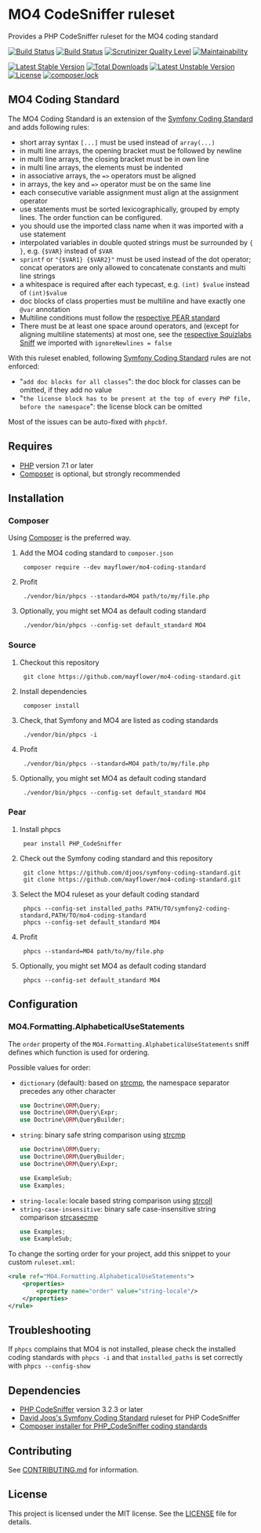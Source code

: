 # MO4 CodeSniffer ruleset
 
Provides a PHP CodeSniffer ruleset for the MO4 coding standard

[![Build Status](https://travis-ci.org/mayflower/mo4-coding-standard.svg?branch=master)](https://travis-ci.org/mayflower/mo4-coding-standard)
[![Build Status](https://codecov.io/gh/mayflower/mo4-coding-standard/branch/master/graph/badge.svg)](https://codecov.io/gh/mayflower/mo4-coding-standard/branch/master/)
[![Scrutinizer Quality Level](https://scrutinizer-ci.com/g/mayflower/mo4-coding-standard/badges/quality-score.png?b=master)](https://scrutinizer-ci.com/g/mayflower/mo4-coding-standard)
[![Maintainability](https://api.codeclimate.com/v1/badges/16114548a0315d993868/maintainability)](https://codeclimate.com/github/mayflower/mo4-coding-standard/maintainability)

[![Latest Stable Version](https://poser.pugx.org/mayflower/mo4-coding-standard/v/stable)](https://packagist.org/packages/mayflower/mo4-coding-standard)
[![Total Downloads](https://poser.pugx.org/mayflower/mo4-coding-standard/downloads)](https://packagist.org/packages/mayflower/mo4-coding-standard)
[![Latest Unstable Version](https://poser.pugx.org/mayflower/mo4-coding-standard/v/unstable)](https://packagist.org/packages/mayflower/mo4-coding-standard)
[![License](https://poser.pugx.org/mayflower/mo4-coding-standard/license)](https://packagist.org/packages/mayflower/mo4-coding-standard)
[![composer.lock](https://poser.pugx.org/mayflower/mo4-coding-standard/composerlock)](https://packagist.org/packages/mayflower/mo4-coding-standard)

## MO4 Coding Standard

The MO4 Coding Standard is an extension of the [Symfony Coding Standard](http://symfony.com/doc/current/contributing/code/standards.html) and adds following rules:

* short array syntax `[...]` must be used instead of  `array(...)`
* in multi line arrays, the opening bracket must be followed by newline
* in multi line arrays, the closing bracket must be in own line
* in multi line arrays, the elements must be indented
* in associative arrays, the `=>` operators must be aligned
* in arrays, the key and `=>` operator must be on the same line
* each consecutive variable assignment must align at the assignment operator
* use statements must be sorted lexicographically, grouped by empty lines. The order function can be configured.
* you should use the imported class name when it was imported with a use statement
* interpolated variables in double quoted strings must be surrounded by `{ }`, e.g. `{$VAR}` instead of `$VAR`
* `sprintf` or `"{$VAR1} {$VAR2}"` must be used instead of the dot operator; concat operators are only allowed to
  concatenate constants and multi line strings
* a whitespace is required after each typecast, e.g. `(int) $value` instead of `(int)$value`
* doc blocks of class properties must be multiline and have exactly one `@var` annotation
* Multiline conditions must follow the [respective PEAR standard](https://pear.php.net/manual/en/standards.control.php#standards.control.splitlongstatements)
* There must be at least one space around operators, and (except for aligning multiline statements) at most one, see the
  [respective Squizlabs Sniff](https://github.com/squizlabs/PHP_CodeSniffer/wiki/Customisable-Sniff-Properties#squizwhitespaceoperatorspacing)
  we imported with `ignoreNewlines = false`
  
With this ruleset enabled, following [Symfony Coding Standard](http://symfony.com/doc/current/contributing/code/standards.html) rules are not enforced:
* "`add doc blocks for all classes`": the doc block for classes can be omitted, if they add no value
* "`the license block has to be present at the top of every PHP file, before the namespace`": the license block can be omitted

Most of the issues can be auto-fixed with `phpcbf`.

## Requires

* [PHP](http://php.net) version 7.1 or later
* [Composer](https://getcomposer.org/) is optional, but strongly recommended

## Installation

### Composer

Using [Composer](https://getcomposer.org/) is the preferred way.

1. Add the MO4 coding standard to `composer.json`

        composer require --dev mayflower/mo4-coding-standard

2. Profit

        ./vendor/bin/phpcs --standard=MO4 path/to/my/file.php

3. Optionally, you might set MO4 as default coding standard

        ./vendor/bin/phpcs --config-set default_standard MO4

### Source

1. Checkout this repository

        git clone https://github.com/mayflower/mo4-coding-standard.git

2. Install dependencies

        composer install

3. Check, that Symfony and MO4 are listed as coding standards

        ./vendor/bin/phpcs -i

4. Profit

        ./vendor/bin/phpcs --standard=MO4 path/to/my/file.php

5. Optionally, you might set MO4 as default coding standard

        ./vendor/bin/phpcs --config-set default_standard MO4


### Pear

1. Install phpcs

        pear install PHP_CodeSniffer

2. Check out the Symfony coding standard and this repository

        git clone https://github.com/djoos/symfony-coding-standard.git
        git clone https://github.com/mayflower/mo4-coding-standard.git

3. Select the MO4 ruleset as your default coding standard

        phpcs --config-set installed_paths PATH/TO/symfony2-coding-standard,PATH/TO/mo4-coding-standard
        phpcs --config-set default_standard MO4

4. Profit

        phpcs --standard=MO4 path/to/my/file.php

5. Optionally, you might set MO4 as default coding standard

        phpcs --config-set default_standard MO4

## Configuration

### MO4.Formatting.AlphabeticalUseStatements

The `order` property of the `MO4.Formatting.AlphabeticalUseStatements` sniff defines
which function is used for ordering.

Possible values for order:
* `dictionary` (default): based on [strcmp](http://php.net/strcmp), the namespace separator
  precedes any other character
  ```php
  use Doctrine\ORM\Query;
  use Doctrine\ORM\Query\Expr;
  use Doctrine\ORM\QueryBuilder;
  ```
* `string`: binary safe string comparison using [strcmp](http://php.net/strcmp)
  ```php
  use Doctrine\ORM\Query;
  use Doctrine\ORM\QueryBuilder;
  use Doctrine\ORM\Query\Expr;

  use ExampleSub;
  use Examples;
  ```
* `string-locale`: locale based string comparison using [strcoll](http://php.net/strcoll)
* `string-case-insensitive`: binary safe case-insensitive string comparison [strcasecmp](http://php.net/strcasecmp)
   ```php
   use Examples;
   use ExampleSub;
   ```

To change the sorting order for your project, add this snippet to your custom `ruleset.xml`:

```xml
<rule ref="MO4.Formatting.AlphabeticalUseStatements">
    <properties>
        <property name="order" value="string-locale"/>
    </properties>
</rule>
```

## Troubleshooting

If `phpcs` complains that MO4 is not installed, please check the installed coding standards with
`phpcs -i` and that `installed_paths` is set correctly with `phpcs --config-show`

## Dependencies

* [PHP CodeSniffer](https://github.com/squizlabs/PHP_CodeSniffer) version 3.2.3 or later
* [David Joos's Symfony Coding Standard](https://github.com/djoos/Symfony-coding-standard) ruleset for PHP CodeSniffer
* [Composer installer for PHP_CodeSniffer coding standards](https://github.com/DealerDirect/phpcodesniffer-composer-installer)

## Contributing

See [CONTRIBUTING.md](CONTRIBUTING.md) for information.

## License

This project is licensed under the MIT license.
See the [LICENSE](LICENSE) file for details.
